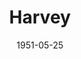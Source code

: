 ---
title: Harvey
date: 1951-05-25
closing_date: 1951-06-02
layout: productions
featured_image: 
image_caption:
image_credit:
playbill: 
category: 
Theatre: Theatre Jacksonville
Venue: Little Theatre
cast:
  Cab Driver: Ozzie De Armona
  Dr. Lyman Sanderson: Speed Veal
  Dr. William R. Chumley: Roy Meischner
  Elwood P. Dowd: Jay Harder
  Judge Omar Gaffney: Snick Ogden
  Mrs. Betty Chumley: Grace Ogden
  Mrs. Ethel Chauvenet: Elva Stein
  Myrtle Mae Simmons: Alice Nunn
  Ruth Kelly, R.N.: Norma Barri
  Veta Louise Simmons: Charlotte Ecker
  Wilson: Leonard Tucker
crew:
  Assistant Director: Jean Strickland
  Director: Paul E. Geisenhof
  Light Controls:
    - Su Hawkins
    - Walter Quattlebaum
  Make-up Assistant:
    - Jane Porter
    - Ernestine Taylor
    - Jack Vaughn
    - Tom Radcliff
  Make-up Chairman: Richard Kaszner
  Properties Assistant:
    - Laurel Barton
    - Sue Miller
  Properties Chairman:
    - Edna Spindel
    - Margaret Lafferty
  Set and Technical Direction: Pete House
  Set Construction and Painting:
    - Larry Zell
    - Walter Quattlebaum
    - Bill Gibbs
    - Budd Porter
    - Elva Stein
    - Vivian Stein
    - Edna Spindel
    - Midge Veal
    - Laurel Barton
    - Alice Nunn
    - Harry Richard
    - Harry Nevel
    - Ozzie De Armona
  Sound: Eileen Henry
  Stage Manager: Larry Zell
  Wardrobe Assistant:
    - Margaret Fairweather
    - Karen O'Shaughnessy
    - Grace Ogden
    - Edythe Price
  Wardrobe Chairman: Eula Mae Snow
orchestra:
external_links:
---